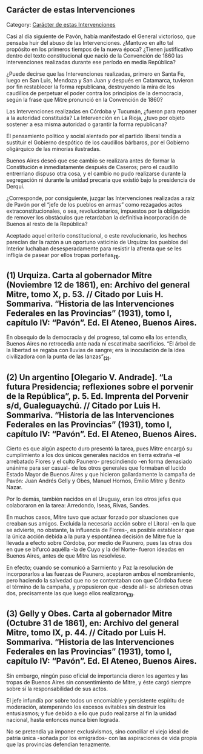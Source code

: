 ## Carácter de estas Intervenciones

Category: [Carácter de estas Intervenciones](http://descubrircorrientes.com.ar/2012/index.php/4565-historia-desde-1814-hasta-la-guerra-de-la-triple-alianza/de-pujol-a-pampin-tiempos-de-organizacion-administradora-1852-1862/todo-el-poder-a-mitre-primer-gobierno-nacional-de-facto/caracter-de-estas-intervenciones)

Casi al día siguiente de Pavón, había manifestado el General victorioso, que pensaba huir del abuso de las Intervenciones. ¿Mantuvo en alto tal propósito en los primeros tiempos de la nueva época? ¿Tienen justificativo dentro del texto constitucional que nació de la Convención de 1860 las intervenciones realizadas durante ese período en media República?

¿Puede decirse que las Intervenciones realizadas, primero en Santa Fe, luego en San Luis, Mendoza y San Juan y después en Catamarca, tuvieron por fin restablecer la forma republicana, destruyendo la mira de los caudillos de perpetuar el poder contra los principios de la democracia, según la frase que Mitre pronunció en la Convención de 1860?

Las Intervenciones realizadas en Córdoba y Tucumán, ¿fueron para reponer a la autoridad constituida? La Intervención en La Rioja, ¿tuvo por objeto sostener a esa misma autoridad o garantir la forma republicana?

El pensamiento político y social alentado por el partido liberal tendía a sustituir el Gobierno despótico de los caudillos bárbaros, por el Gobierno oligárquico de las minorías ilustradas.

Buenos Aires deseó que ese cambio se realizara antes de formar la Constitución e inmediatamente después de Caseros; pero el caudillo entrerriano dispuso otra cosa, y el cambio no pudo realizarse durante la segregación ni durante la unidad precaria que existió bajo la presidencia de Derqui.

¿Corresponde, por consiguiente, juzgar las Intervenciones realizadas a raíz de Pavón por el “jefe de los pueblos en armas” como rezagados actos extraconstitucionales, o sea, revolucionarios, impuestos por la obligación de remover los obstáculos que retardaban la definitiva incorporación de Buenos al resto de la República?

Aceptado aquel criterio constitucional, o este revolucionario, los hechos parecían dar la razón a un oportuno vaticinio de Urquiza: los pueblos del Interior luchaban desesperadamente para resistir la afrenta que se les infligía de pasear por ellos tropas porteñas<sub><strong>(1)</strong></sub>.

## **(1) Urquiza. Carta al gobernador Mitre (Noviembre 12 de 1861), en: Archivo del general Mitre, tomo X, p. 53. // Citado por Luis H. Sommariva. “Historia de las Intervenciones Federales en las Provincias” (1931), tomo I, capítulo IV: “Pavón”. Ed. El Ateneo, Buenos Aires.**

En obsequio de la democracia y del progreso, tal como ella los entendía, Buenos Aires no retrocedía ante nada ni escatimaba sacrificios. “El árbol de la libertad se regaba con lluvias de sangre; era la inoculación de la idea civilizadora con la punta de las lanzas”<sub><strong>(2)</strong></sub>.

## **(2) Un argentino \[Olegario V. Andrade\]. “La futura Presidencia; reflexiones sobre el porvenir de la República”, p. 5. Ed. Imprenta del Porvenir s/d, Gualeguaychú. // Citado por Luis H. Sommariva. “Historia de las Intervenciones Federales en las Provincias” (1931), tomo I, capítulo IV: “Pavón”. Ed. El Ateneo, Buenos Aires.**

Cierto es que algún aspecto duro presentó la tarea, pues Mitre encargó su cumplimiento a los dos únicos generales nacidos en tierra extraña -el arrebatado Flores y el culto Paunero- prescindiendo -en forma demasiado unánime para ser casual- de los otros generales que formaban el lucido Estado Mayor de Buenos Aires y que hicieron gallardamente la campaña de Pavón: Juan Andrés Gelly y Obes, Manuel Hornos, Emilio Mitre y Benito Nazar.

Por lo demás, también nacidos en el Uruguay, eran los otros jefes que colaboraron en la tarea: Arredondo, Iseas, Rivas, Sandes.

En muchos casos, Mitre tuvo que actuar forzado por situaciones que creaban sus amigos. Excluida la necesaria acción sobre el Litoral -en la que se advierte, no obstante, la influencia de Flores-, es posible establecer que la única acción debida a la pura y espontánea decisión de Mitre fue la llevada a efecto sobre Córdoba, por medio de Paunero, pues las otras dos en que se bifurcó aquélla -la de Cuyo y la del Norte- fueron ideadas en Buenos Aires, antes de que Mitre las resolviese.

En efecto; cuando se comunicó a Sarmiento y Paz la resolución de incorporarlos a las fuerzas de Paunero, aceptaron ambos el nombramiento, pero haciendo la salvedad que no se contentaban con que Córdoba fuese el término de la campaña, y propusieron que -desde allí- se abriesen otras dos, precisamente las que luego ellos realizaron<sub><strong>(3)</strong></sub>.

## **(3) Gelly y Obes. Carta al gobernador Mitre (Octubre 31 de 1861), en: Archivo del general Mitre, tomo IX, p. 44. // Citado por Luis H. Sommariva. “Historia de las Intervenciones Federales en las Provincias” (1931), tomo I, capítulo IV: “Pavón”. Ed. El Ateneo, Buenos Aires.**

Sin embargo, ningún paso oficial de importancia dieron los agentes y las tropas de Buenos Aires sin consentimiento de Mitre, y éste cargó siempre sobre sí la responsabilidad de sus actos.

El jefe infundía por sobre todos un encomiable y persistente espíritu de moderación, atemperando los excesos evitables sin destruir los entusiasmos; y fue debido a ello que pudo realizarse al fin la unidad nacional, hasta entonces nunca bien lograda.

No se pretendía ya imponer exclusivismos, sino conciliar el viejo ideal de patria única -soñada por los emigrados- con las aspiraciones de vida propia que las provincias defendían tenazmente.